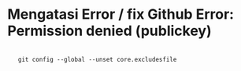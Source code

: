 # Mengatasi Error / fix Github Error: Permission denied (publickey)

<pre>
  <code class="language-java">
   git config --global --unset core.excludesfile
  </code>
</pre>
